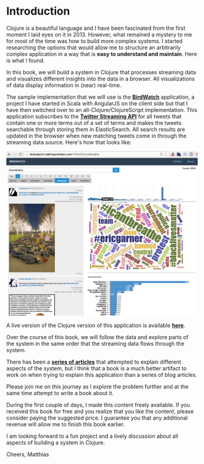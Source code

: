 # Introduction

Clojure is a beautiful language and I have been fascinated from the first moment I laid eyes on it in 2013. However, what remained a mystery to me for most of the time was how to build more complex systems. I started researching the options that would allow me to structure an arbitrarily complex application in a way that is **easy to understand and maintain**. Here is what I found.

In this book, we will build a system in Clojure that processes streaming data and visualizes different insights into the data in a browser. All visualizations of data display information in (near) real-time.

The sample implementation that we will use is the **[BirdWatch](https://github.com/matthiasn/BirdWatch)** application, a project I have started in Scala with AngularJS on the client side but that I have then switched over to an all-Clojure/ClojureScript implementation. This application subscribes to the **[Twitter Streaming API](https://dev.twitter.com/docs/streaming-apis)** for all tweets that contain one or more terms out of a set of terms and makes the tweets searchable through storing them in ElasticSearch. All search results are updated in the browser when new matching tweets come in through the streaming data source. Here's how that looks like:

![Screenshot](images/screenshot.png)

A live version of the Clojure version of this application is available **[here](http://birdwatch2.matthiasnehlsen.com/#*)**.

Over the course of this book, we will follow the data and explore parts of the system in the same order that the streaming data flows through the system.

There has been a **[series of articles](http://matthiasnehlsen.com/blog/2014/09/24/Building-Systems-in-Clojure-1/)** that attempted to explain different aspects of the system, but I think that a book is a much better artifact to work on when trying to explain this application than a series of blog articles.

Please join me on this journey as I explore the problem further and at the same time attempt to write a book about it.

During the first couple of days, I made this content freely available. If you received this book for free and you realize that you like the content, please consider paying the suggested price. I guarantee you that any additional revenue will allow me to finish this book earlier.

I am looking forward to a fun project and a lively discussion about all aspects of building a system in Clojure.

Cheers,
Matthias